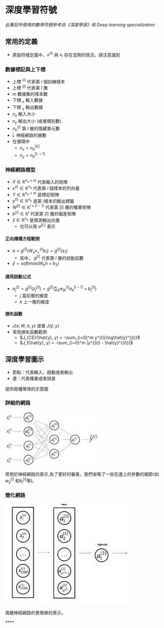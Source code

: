 ﻿# 深度學習符號

_此筆記中使用的數學符號參考自《深度學習》和 Deep learning specialization_

## 常用的定義

* 原版符號定義中，$x^{(i)}$ 與 $x_i$ 存在混用的情況，請注意識別

### 數據標記與上下標

* 上標 $^{(i)}$ 代表第 $i$ 個訓練樣本
* 上標 $^{[l]}$ 代表第 $l$ 層
* $m$ 數據集的樣本數
* 下標 $_x$ 輸入數據
* 下標 $_y$ 輸出數據
* $n_x$ 輸入大小
* $n_y$ 輸出大小 (或者類別數)
* $n_h^{[l]}$ 第 $l$ 層的隱藏單元數
* $L$ 神經網路的層數
* 在循環中
    * $n_x = n_h^{[0]}$
    * $n_y = n_h^{[L + 1]}$

### 神經網路模型

* $X \in \mathbb{R}^{n_x \times m}$ 代表輸入的矩陣
* $x^{(i)} \in \mathbb{R}^{n_x}$ 代表第 $i$ 個樣本的列向量
* $Y \in \mathbb{R}^{n_y \times m}$ 是標記矩陣
* $y^{(i)} \in \mathbb{R}^{n_y}$ 是第 $i$樣本的輸出標籤
* $W^{[l]} \in \mathbb{R}^{l \times (l-1)}$ 代表第 $[l]$ 層的權重矩陣
* $b^{[l]} \in \mathbb{R}^{l}$ 代表第 $[l]$ 層的偏差矩陣
* $\hat{y} \in \mathbb{R}^{n_y}$ 是預測輸出向量
    * 也可以用 $a^{[L]}$ 表示

#### 正向傳播方程範例

* $a = g^{[l]}(W_x x^{(i)}_ + b_1) = g^{[l]}(z_1)$
    * 其中， $g^{[l]}$ 代表第 $l$ 層的啟動函數
* $\hat{y} = softmax(W_h h + b_2)$

#### 通用啟動公式

* $a_j^{[l]} = g^{[l]}(z_j^{[l]}) = g^{[l]}(\sum_k w_{jk}^{[l]}a_k^{[l-1]} + b_j^{[l]})$
    * $j$ 當前層的維度
    * $k$ 上一層的維度

#### 損失函數

* $J(x, W, b, y)$ 或者 $J(\hat{y}, y)$
* 常見損失函數範例
    * $J_{CE}(\hat{y}, y) = -\sum_{i=0}^m y^{(i)}log\hat{y}^{(i)}$
    * $J_1(\hat{y}, y) = -\sum_{i=0}^m |y^{(i)} - \hat{y}^{(i)}|$

## 深度學習圖示

* 節點：代表輸入、啟動或者輸出
* 邊：代表權重或者誤差

提供兩種等效的示意圖

### 詳細的網路

![](../images/fe20e8766346d4e8d212e792888dd6fb.jpg)

常用於神經網路的表示,為了更好的審美，我們省略了一些在邊上的參數的細節(如$w_{ij}^{[l]}$ 和$b_{i}^{[l]}$等)。

### 簡化網路

![](../images/08a2f8fea114cbc35c70d45d03a34d52.jpg)

兩層神經網路的更簡單的表示。

_****_
